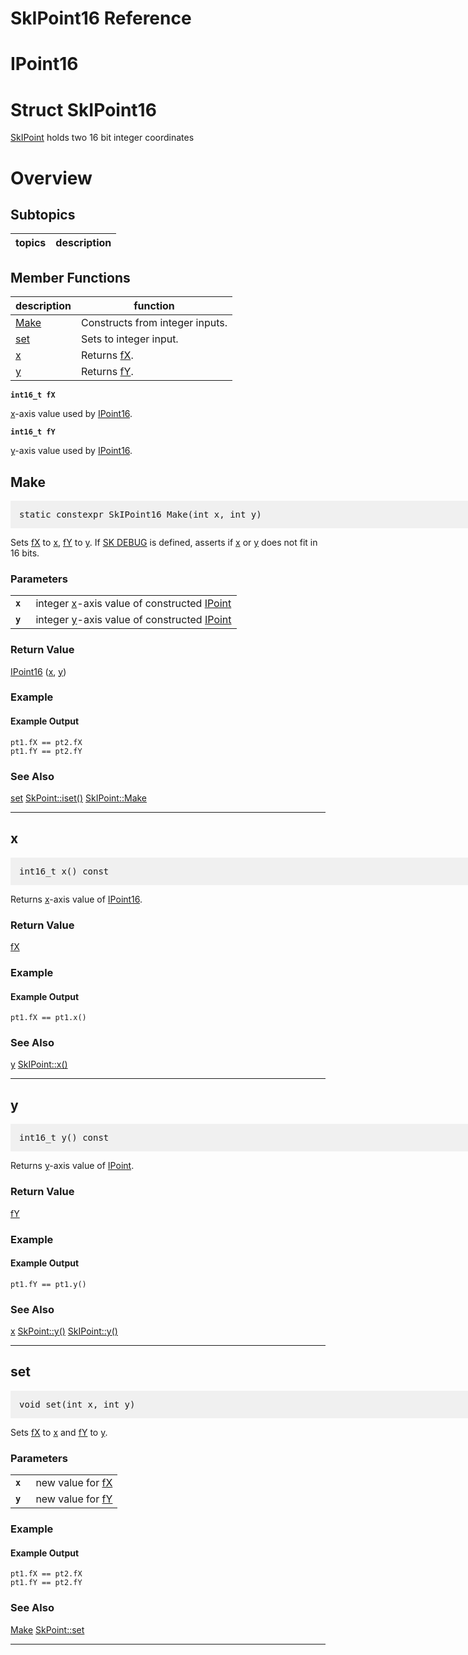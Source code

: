 SkIPoint16 Reference
===

# <a name="IPoint16"></a> IPoint16

# <a name="SkIPoint16"></a> Struct SkIPoint16
<a href="SkIPoint_Reference#SkIPoint">SkIPoint</a> holds two 16 bit integer coordinates

# <a name="Overview"></a> Overview

## <a name="Subtopics"></a> Subtopics

| topics | description |
| --- | ---  |

## <a name="Member_Functions"></a> Member Functions

| description | function |
| --- | ---  |
| <a href="#SkIPoint16_Make">Make</a> | Constructs from integer inputs. |
| <a href="#SkIPoint16_set">set</a> | Sets to integer input. |
| <a href="#SkIPoint16_x">x</a> | Returns <a href="#SkIPoint16_fX">fX</a>. |
| <a href="#SkIPoint16_y">y</a> | Returns <a href="#SkIPoint16_fY">fY</a>. |

<a name="SkIPoint16_fX"> <code><strong>int16_t  fX</strong></code> </a>

<a href="#SkIPoint16_x">x</a>-axis value used by <a href="#IPoint16">IPoint16</a>.

<a name="SkIPoint16_fY"> <code><strong>int16_t  fY</strong></code> </a>

<a href="#SkIPoint16_y">y</a>-axis value used by <a href="#IPoint16">IPoint16</a>.

<a name="SkIPoint16_Make"></a>
## Make

<pre style="padding: 1em 1em 1em 1em;width: 62.5em; background-color: #f0f0f0">
static constexpr SkIPoint16 Make(int x, int y)
</pre>

Sets <a href="#SkIPoint16_fX">fX</a> to <a href="#SkIPoint16_x">x</a>, <a href="#SkIPoint16_fY">fY</a> to <a href="#SkIPoint16_y">y</a>. If <a href="undocumented#SK_DEBUG">SK DEBUG</a> is defined, asserts
if <a href="#SkIPoint16_x">x</a> or <a href="#SkIPoint16_y">y</a> does not fit in 16 bits.

### Parameters

<table>  <tr>    <td><a name="SkIPoint16_Make_x"> <code><strong>x </strong></code> </a></td> <td>
integer <a href="#SkIPoint16_x">x</a>-axis value of constructed <a href="SkIPoint_Reference#IPoint">IPoint</a></td>
  </tr>  <tr>    <td><a name="SkIPoint16_Make_y"> <code><strong>y </strong></code> </a></td> <td>
integer <a href="#SkIPoint16_y">y</a>-axis value of constructed <a href="SkIPoint_Reference#IPoint">IPoint</a></td>
  </tr>
</table>

### Return Value

<a href="#IPoint16">IPoint16</a> (<a href="#SkIPoint16_x">x</a>, <a href="#SkIPoint16_y">y</a>)

### Example

<div><fiddle-embed name="d815ca04fbf22b5acec6f85b6351f362">

#### Example Output

~~~~
pt1.fX == pt2.fX
pt1.fY == pt2.fY
~~~~

</fiddle-embed></div>

### See Also

<a href="#SkIPoint16_set">set</a> <a href="#SkPoint_iset">SkPoint::iset()</a> <a href="#SkIPoint_Make">SkIPoint::Make</a>

---

<a name="SkIPoint16_x"></a>
## x

<pre style="padding: 1em 1em 1em 1em;width: 62.5em; background-color: #f0f0f0">
int16_t x() const
</pre>

Returns <a href="#SkIPoint16_x">x</a>-axis value of <a href="#IPoint16">IPoint16</a>.

### Return Value

<a href="#SkIPoint16_fX">fX</a>

### Example

<div><fiddle-embed name="f7fd3b3674f042869de3582ab793dbf7">

#### Example Output

~~~~
pt1.fX == pt1.x()
~~~~

</fiddle-embed></div>

### See Also

<a href="#SkIPoint16_y">y</a> <a href="#SkIPoint_x">SkIPoint::x()</a>

---

<a name="SkIPoint16_y"></a>
## y

<pre style="padding: 1em 1em 1em 1em;width: 62.5em; background-color: #f0f0f0">
int16_t y() const
</pre>

Returns <a href="#SkIPoint16_y">y</a>-axis value of <a href="SkIPoint_Reference#IPoint">IPoint</a>.

### Return Value

<a href="#SkIPoint16_fY">fY</a>

### Example

<div><fiddle-embed name="3662cedaf1e9924a401f794902da3b1f">

#### Example Output

~~~~
pt1.fY == pt1.y()
~~~~

</fiddle-embed></div>

### See Also

<a href="#SkIPoint16_x">x</a> <a href="#SkPoint_y">SkPoint::y()</a> <a href="#SkIPoint_y">SkIPoint::y()</a>

---

<a name="SkIPoint16_set"></a>
## set

<pre style="padding: 1em 1em 1em 1em;width: 62.5em; background-color: #f0f0f0">
void set(int x, int y)
</pre>

Sets <a href="#SkIPoint16_fX">fX</a> to <a href="#SkIPoint16_x">x</a> and <a href="#SkIPoint16_fY">fY</a> to <a href="#SkIPoint16_y">y</a>.

### Parameters

<table>  <tr>    <td><a name="SkIPoint16_set_x"> <code><strong>x </strong></code> </a></td> <td>
new value for <a href="#SkIPoint16_fX">fX</a></td>
  </tr>  <tr>    <td><a name="SkIPoint16_set_y"> <code><strong>y </strong></code> </a></td> <td>
new value for <a href="#SkIPoint16_fY">fY</a></td>
  </tr>
</table>

### Example

<div><fiddle-embed name="abff78d3f2d97b1284ccb13d0c56b6c8">

#### Example Output

~~~~
pt1.fX == pt2.fX
pt1.fY == pt2.fY
~~~~

</fiddle-embed></div>

### See Also

<a href="#SkIPoint16_Make">Make</a> <a href="#SkPoint_set">SkPoint::set</a>

---


